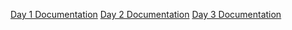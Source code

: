[Day 1 Documentation](./marketplace-builder-hackathon/documentation/day1.pdf)
[Day 2 Documentation](./hackathon/documentation/day2.pdf)
[Day 3 Documentation](./hackathon/documentation/day3.pdf)
